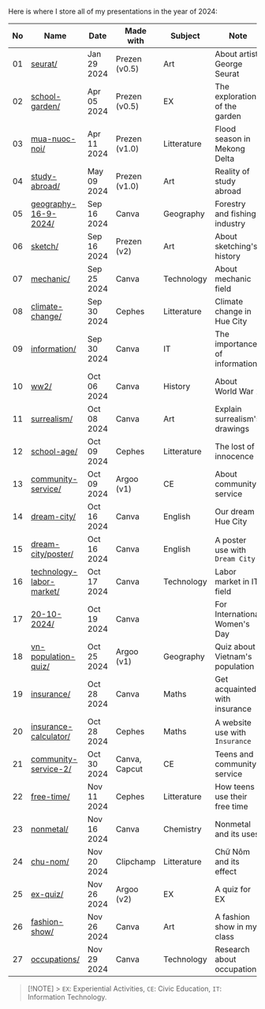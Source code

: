 Here is where I store all of my presentations in the year of 2024:

| No  | Name                                                        | Date        | Made with     | Subject     | Note                            |
| :-: | ----------------------------------------------------------- | ----------- | ------------- | ----------- | ------------------------------- |
| 01  | [seurat/](./2024/seurat/)                                   | Jan 29 2024 | Prezen (v0.5) | Art         | About artist George Seurat      |
| 02  | [school-garden/](./2024/school-garden/)                     | Apr 05 2024 | Prezen (v0.5) | EX          | The exploration of the garden   |
| 03  | [mua-nuoc-noi/](./2024/mua-nuoc-noi/)                       | Apr 11 2024 | Prezen (v1.0) | Litterature | Flood season in Mekong Delta    |
| 04  | [study-abroad/](./2024/study-abroad/)                       | May 09 2024 | Prezen (v1.0) | Art         | Reality of study abroad         |
| 05  | [geography-16-9-2024/](./2024/geography-16-9-2024/)         | Sep 16 2024 | Canva         | Geography   | Forestry and fishing industry   |
| 06  | [sketch/](./2024/sketch/)                                   | Sep 16 2024 | Prezen (v2)   | Art         | About sketching's history       |
| 07  | [mechanic/](./2024/mechanic/)                               | Sep 25 2024 | Canva         | Technology  | About mechanic field            |
| 08  | [climate-change/](./2024/climate-change/)                   | Sep 30 2024 | Cephes        | Litterature | Climate change in Hue City      |
| 09  | [information/](./2024/information/)                         | Sep 30 2024 | Canva         | IT          | The importance of information   |
| 10  | [ww2/](./2024/ww2/)                                         | Oct 06 2024 | Canva         | History     | About World War 2               |
| 11  | [surrealism/](./2024/surrealism/)                           | Oct 08 2024 | Canva         | Art         | Explain surrealism's drawings   |
| 12  | [school-age/](./2024/school-age/)                           | Oct 09 2024 | Cephes        | Litterature | The lost of innocence           |
| 13  | [community-service/](./2024/community-service/)             | Oct 09 2024 | Argoo (v1)    | CE          | About community service         |
| 14  | [dream-city/](./2024/dream-city/)                           | Oct 16 2024 | Canva         | English     | Our dream Hue City              |
| 15  | [dream-city/poster/](./2024/dream-city/poster/)             | Oct 16 2024 | Canva         | English     | A poster use with `Dream City`  |
| 16  | [technology-labor-market/](./2024/technology-labor-market/) | Oct 17 2024 | Canva         | Technology  | Labor market in IT field        |
| 17  | [20-10-2024/](./2024/20-10-2024/)                           | Oct 19 2024 | Canva         |             | For International Women's Day   |
| 18  | [vn-population-quiz/](./2024/vn-population-quiz/)           | Oct 25 2024 | Argoo (v1)    | Geography   | Quiz about Vietnam's population |
| 19  | [insurance/](./2024/insurance/)                             | Oct 28 2024 | Canva         | Maths       | Get acquainted with insurance   |
| 20  | [insurance-calculator/](./2024/insurance-calculator/)       | Oct 28 2024 | Cephes        | Maths       | A website use with `Insurance`  |
| 21  | [community-service-2/](./2024/community-service-2/)         | Oct 30 2024 | Canva, Capcut | CE          | Teens and community service     |
| 22  | [free-time/](./2024/free-time/)                             | Nov 11 2024 | Cephes        | Litterature | How teens use their free time   |
| 23  | [nonmetal/](./2024/nonmetal/)                               | Nov 16 2024 | Canva         | Chemistry   | Nonmetal and its uses           |
| 24  | [chu-nom/](./2024/chu-nom/)                                 | Nov 20 2024 | Clipchamp     | Litterature | Chữ Nôm and its effect          |
| 25  | [ex-quiz/](./2024/ex-quiz/)                                 | Nov 26 2024 | Argoo (v2)    | EX          | A quiz for EX                   |
| 26  | [fashion-show/](./2024/fashion-show/)                       | Nov 26 2024 | Canva         | Art         | A fashion show in my class      |
| 27  | [occupations/](./2024/occupations)                          | Nov 29 2024 | Canva         | Technology  | Research about occupations      |

> [!NOTE] > `EX`: Experiential Activities, `CE`: Civic Education, `IT`: Information Technology.

